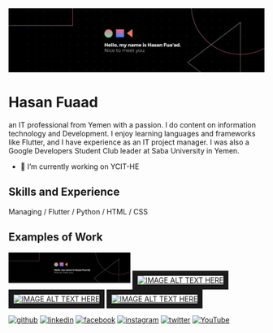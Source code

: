 <img src="https://github.com/hasanfuaad02/hasanfuaad02/blob/main/1669788304539.jpg">


# Hasan Fuaad
an IT professional from Yemen with a passion. I do content on information technology and Development. I enjoy learning languages and frameworks like Flutter, and I have experience as an IT project manager. I was also a Google Developers Student Club leader at Saba University in Yemen. 
- 🔭 I’m currently working on YCIT-HE


## Skills and Experience 
 Managing / Flutter / Python / HTML / CSS
 
## Examples of Work
<img src="https://github.com/hasanfuaad02/hasanfuaad02/blob/main/1669788304539.jpg" width="240" >
<a href="https://www.youtube.com/VdzbGUNF5X0?si=SQNEhPf6vUXpGY63
" target="_blank"><img src="http://img.youtube.com/vi/SQNEhPf6vUXpGY63/0.jpg" 
alt="IMAGE ALT TEXT HERE" width="240" height="180" border="10" /></a>
<a href="https://www.youtu.be/VMBFZBXumMg?si=uK5F_eSEBwzN_7tc
" target="_blank"><img src="http://img.youtube.com/vi/uK5F_eSEBwzN_7tc/0.jpg" 
alt="IMAGE ALT TEXT HERE" width="240" height="180" border="10" /></a>
<a href="https://www.youtu.be/av1EnHJx6zw?si=OJtLiUtYCe0SqhzA
" target="_blank"><img src="http://img.youtube.com/vi/OJtLiUtYCe0SqhzA/0.jpg" 
alt="IMAGE ALT TEXT HERE" width="240" height="180" border="10" /></a>

[<img src='https://cdn.jsdelivr.net/npm/simple-icons@3.0.1/icons/github.svg' alt='github' height='40'>](https://github.com/hasanfuaad02)  [<img src='https://cdn.jsdelivr.net/npm/simple-icons@3.0.1/icons/linkedin.svg' alt='linkedin' height='40'>](https://www.linkedin.com/in/hasan-fua-ad/)  [<img src='https://cdn.jsdelivr.net/npm/simple-icons@3.0.1/icons/facebook.svg' alt='facebook' height='40'>](https://www.facebook.com/hasan.fuaad)  [<img src='https://cdn.jsdelivr.net/npm/simple-icons@3.0.1/icons/instagram.svg' alt='instagram' height='40'>](https://www.instagram.com/hasan_fuaad/)  [<img src='https://cdn.jsdelivr.net/npm/simple-icons@3.0.1/icons/twitter.svg' alt='twitter' height='40'>](https://twitter.com/@hasan_fuaad02)  [<img src='https://cdn.jsdelivr.net/npm/simple-icons@3.0.1/icons/youtube.svg' alt='YouTube' height='40'>](https://www.youtube.com/channel/@hasanfuaad)  

